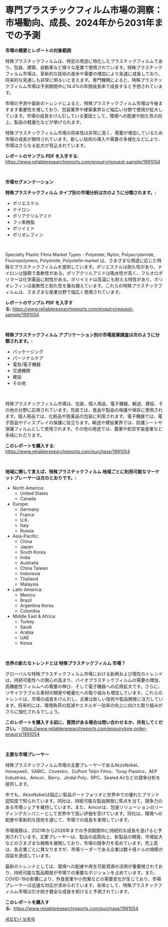 <p><h1>専門プラスチックフィルム市場の洞察：市場動向、成長、2024年から2031年までの予測</h1></p><p><strong>市場の概要とレポートの対象範囲</strong></p>
<p><p>特殊プラスチックフィルムは、特定の用途に特化したプラスチックフィルムであり、包装、建築、自動車など様々な産業で使用されています。特殊プラスチックフィルム市場は、革新的な技術の進歩や需要の増加により急速に成長しており、将来的な見通しも非常に明るいと言えます。専門機関によると、特殊プラスチックフィルム市場は予測期間中に14.4%の年間成長率で成長すると予想されています。</p><p>市場の予測や最新のトレンドによると、特殊プラスチックフィルム市場は今後ますます重要性を増しており、包装業界や建築業界など幅広い分野で使用が拡大しています。市場の成長をけん引している要因として、環境への配慮や耐久性の向上、製品の軽量化などが挙げられます。</p><p>特殊プラスチックフィルム市場の将来性は非常に高く、需要が増加しているため市場の成長が期待されています。新しい技術の導入や需要の多様化などにより、市場はさらなる拡大が見込まれています。</p></p>
<p><strong>レポートのサンプル PDF を入手する:</strong> <a href="https://www.reliableresearchreports.com/enquiry/request-sample/1991054">https://www.reliableresearchreports.com/enquiry/request-sample/1991054</a></p>
<p>&nbsp;</p>
<p><strong>市場セグメンテーション</strong></p>
<p><strong>特殊プラスチックフィルム タイプ別の市場分析は次のように分類されます。:</strong></p>
<p><ul><li>ポリエステル</li><li>ナイロン</li><li>ポリアクリルアミド</li><li>フッ素樹脂</li><li>ポリイミド</li><li>ポリオレフィン</li></ul></p>
<p>&nbsp;</p>
<p><p>Specialty Plastic Films Market Types - Polyester, Nylon, Polyacrylamide, Fluoropolymers, Polyimide, Polyolefin market は、さまざまな用途に応じた特殊なプラスチックフィルムを提供しています。ポリエステルは耐久性があり、ナイロンは強靭で柔軟性がある。ポリアクリルアミドは吸水性が高く、フルオロポリマーは化学薬品に耐性がある。ポリイミドは高温にも耐える特性があり、ポリオレフィンは柔軟性と耐久性を兼ね備えています。これらの特殊プラスチックフィルムは、さまざまな産業分野で幅広く使用されています。</p></p>
<p><strong>レポートのサンプル PDF を入手する:</strong>&nbsp;<a href="https://www.reliableresearchreports.com/enquiry/request-sample/1991054">https://www.reliableresearchreports.com/enquiry/request-sample/1991054</a></p>
<p>&nbsp;</p>
<p><strong> 特殊プラスチックフィルム アプリケーション別の市場産業調査は次のように分類されます。:</strong></p>
<p><ul><li>パッケージング</li><li>パーソナルケア</li><li>電気/電子機器</li><li>交通機関</li><li>建設</li><li>その他</li></ul></p>
<p>&nbsp;</p>
<p><p>特殊プラスチックフィルム市場は、包装、個人用品、電子機器、輸送、建設、その他の分野に応用されています。包装では、食品や製品の保護や保存に使用されます。個人用品では、化粧品や医薬品の包装に利用されます。電子機器では、電子部品やディスプレイの保護に役立ちます。輸送や建設業界では、防護シートや保護フィルムとして使用されます。その他の用途では、農業や航空宇宙産業など多岐にわたります。</p></p>
<p><strong>このレポートを購入する:</strong>&nbsp; <a href="https://www.reliableresearchreports.com/purchase/1991054">https://www.reliableresearchreports.com/purchase/1991054</a></p>
<p>&nbsp;</p>
<p><strong>地域に関して言えば、特殊プラスチックフィルム 地域ごとに利用可能なマーケットプレーヤーは次のとおりです。:</strong></p>
<p><ul>
    <li>
        North America:
        <ul>
            <li>United States</li>
            <li>Canada</li>
        </ul>
    </li>
    <li>
        Europe:
        <ul>
            <li>Germany</li>
            <li>France</li>
            <li>U.K.</li>
            <li>Italy</li>
            <li>Russia</li>
        </ul>
    </li>
    <li>
        Asia-Pacific:
        <ul>
            <li>China</li>
            <li>Japan</li>
            <li>South Korea</li>
            <li>India</li>
            <li>Australia</li>
            <li>China Taiwan</li>
            <li>Indonesia</li>
            <li>Thailand</li>
            <li>Malaysia</li>
        </ul>
    </li>
    <li>
        Latin America:
        <ul>
            <li>Mexico</li>
            <li>Brazil</li>
            <li>Argentina Korea</li>
            <li>Colombia</li>
        </ul>
    </li>
    <li>
        Middle East & Africa:
        <ul>
            <li>Turkey</li>
            <li>Saudi</li>
            <li>Arabia</li>
            <li>UAE</li>
            <li>Korea</li>
        </ul>
    </li>
    </ul></p>
<p>&nbsp;</p>
<p><strong>世界の新たなトレンドとは 特殊プラスチックフィルム 市場？</strong></p>
<p><p>グローバルな特殊プラスチックフィルム市場における新興および現在のトレンドは、持続可能性への関心の高まり、バイオプラスチックフィルムの需要の増加、高機能性フィルムへの需要の伸び、そして電子機器への応用拡大です。さらに、リサイクラブルな素材の開発や軽量化への取り組みも増加しています。これらのトレンドは、市場の成長をけん引し、企業は新しい技術や製品開発に注力しています。将来的には、環境負荷の低減やエネルギー効率の向上に向けた取り組みがさらに強化されるでしょう。</p></p>
<p><strong>このレポートを購入する前に、質問がある場合は問い合わせるか、共有してください。</strong>- <a href="https://www.reliableresearchreports.com/enquiry/pre-order-enquiry/1991054">https://www.reliableresearchreports.com/enquiry/pre-order-enquiry/1991054</a></p>
<p>&nbsp;</p>
<p><strong>主要な市場プレーヤー</strong></p>
<p><p>特殊プラスチックフィルム市場の主要プレーヤーであるAkzoNobel、Honeywell、SABIC、Covestro、DuPont Teijin Films、Toray Plastics、AEP Industries、Amcor、Berry、Jindal Poly、RPC、Sealed Airなどの競争分析を提供します。</p><p>中でも、AkzoNobelは幅広い製品ポートフォリオと世界中での優れたブランド認知度で知られています。同社は、持続可能な製品開発に焦点を当て、競争力のある市場シェアを維持しています。また、Amcorは、包装ソリューションのリーディングカンパニーとして世界中で高い評価を受けています。同社は、環境への配慮や革新的な技術を通じて、市場での成長を実現しています。</p><p>市場規模は、2021年から2026年までの予測期間中に持続的な成長を遂げると予測されています。主要プレーヤーは、製品の品質向上、新製品の開発、市場拡大などのさまざまな戦略を展開しており、市場の競争力を高めています。売上高は、各企業ごとに異なりますが、市場リーダーである企業は数十億ドルの規模の収益を達成しています。</p><p>最新のトレンドとしては、環境への配慮や再生可能資源の活用が重要視されており、持続可能な製品開発が市場での重要なポジションを占めています。また、COVID-19の影響により、外食産業や小売業などの需要変化が生じており、市場プレーヤーは迅速な対応が求められています。全体として、特殊プラスチックフィルム市場は引き続き健全な成長を続けると予測されています。</p></p>
<p><strong>このレポートを購入する:</strong>&nbsp;&nbsp;<a href="https://www.reliableresearchreports.com/purchase/1991054">https://www.reliableresearchreports.com/purchase/1991054</a></p>
<p><p><a href="https://medium.com/@marcpascual04/%EC%84%B8%EB%A1%9C%ED%86%A0%EB%8B%8C-%EB%B3%B4%EC%B6%A9%EC%A0%9C-%EC%8B%9C%EC%9E%A5-%EC%8B%9C%EC%9E%A5-cagr-%EC%8B%9C%EC%9E%A5-%ED%8A%B8%EB%A0%8C%EB%93%9C-%EB%B0%8F-%EC%84%B1%EC%9E%A5-%EC%A0%84%EB%9E%B5%EC%97%90-%EB%8C%80%ED%95%9C-%ED%86%B5%EC%B0%B0%EB%A0%A5-c7e7789e5bcf">세로토닌 보충제</a></p></p>